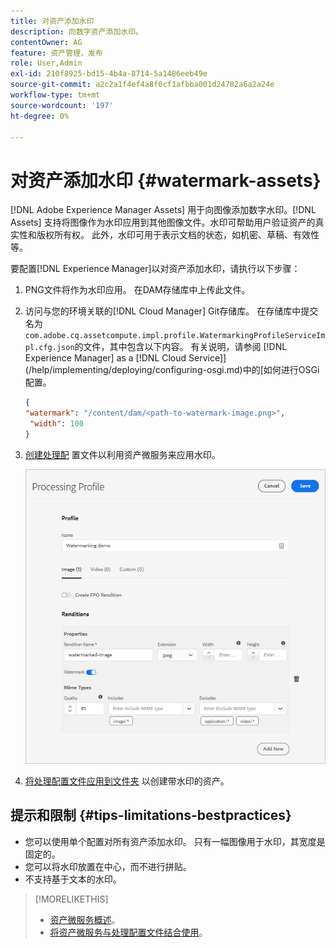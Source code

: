 ```yaml
---
title: 对资产添加水印
description: 向数字资产添加水印。
contentOwner: AG
feature: 资产管理，发布
role: User,Admin
exl-id: 210f8925-bd15-4b4a-8714-5a1486eeb49e
source-git-commit: a2c2a1f4ef4a8f0cf1afbba001d24782a6a2a24e
workflow-type: tm+mt
source-wordcount: '197'
ht-degree: 0%

---
```


# 对资产添加水印 {#watermark-assets}

[!DNL Adobe Experience Manager Assets] 用于向图像添加数字水印。[!DNL Assets] 支持将图像作为水印应用到其他图像文件。水印可帮助用户验证资产的真实性和版权所有权。 此外，水印可用于表示文档的状态，如机密、草稿、有效性等。

要配置[!DNL Experience Manager]以对资产添加水印，请执行以下步骤：

1. PNG文件将作为水印应用。 在DAM存储库中上传此文件。

1. 访问与您的环境关联的[!DNL Cloud Manager] Git存储库。 在存储库中提交名为`com.adobe.cq.assetcompute.impl.profile.WatermarkingProfileServiceImpl.cfg.json`的文件，其中包含以下内容。 有关说明，请参阅 [!DNL Experience Manager] as a [!DNL Cloud Service]](/help/implementing/deploying/configuring-osgi.md)中的[如何进行OSGi配置。

   ```json
   {
   "watermark": "/content/dam/<path-to-watermark-image.png>",
    "width": 100
   }
   ```

1. [创建处理配](/help/assets/asset-microservices-configure-and-use.md#create-custom-profile) 置文件以利用资产微服务来应用水印。

   ![用于创建水印的资产处理配置文件](assets/watermark-processing-profile.png)

1. [将处理配置文件应用到文件夹](/help/assets/asset-microservices-configure-and-use.md#use-profiles) 以创建带水印的资产。

## 提示和限制 {#tips-limitations-bestpractices}

* 您可以使用单个配置对所有资产添加水印。 只有一幅图像用于水印，其宽度是固定的。
* 您可以将水印放置在中心，而不进行拼贴。
* 不支持基于文本的水印。

>[!MORELIKETHIS]
>
>* [资产微服务概述](/help/assets/asset-microservices-overview.md)。
>* [将资产微服务与处理配置文件结合使用](/help/assets/asset-microservices-configure-and-use.md)。

